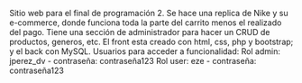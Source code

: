 Sitio web para el final de programación 2. Se hace una replica de Nike y su e-commerce, donde funciona toda la parte del carrito menos el realizado del pago.
Tiene una sección de administrador para hacer un CRUD de productos, generos, etc.
El front esta creado con html, css, php y bootstrap; y el back con MySQL.
Usuarios para acceder a funcionalidad:
Rol admin: jperez_dv - contraseña: contraseña123
Rol user: eze - contraseña: contraseña123

